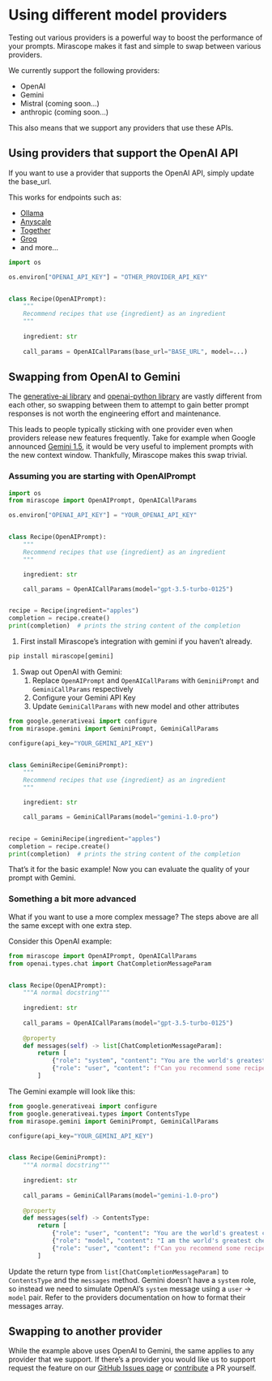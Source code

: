 # Using different model providers

Testing out various providers is a powerful way to boost the performance of your prompts. Mirascope makes it fast and simple to swap between various providers.

We currently support the following providers:

- OpenAI
- Gemini
- Mistral (coming soon...)
- anthropic (coming soon...)

This also means that we support any providers that use these APIs.

## Using providers that support the OpenAI API

If you want to use a provider that supports the OpenAI API, simply update the base_url. 

This works for endpoints such as:

- [Ollama](https://ollama.com/)
- [Anyscale](https://www.anyscale.com/)
- [Together](https://www.together.ai/)
- [Groq](https://groq.com/)
- and more…

```python
import os

os.environ["OPENAI_API_KEY"] = "OTHER_PROVIDER_API_KEY"


class Recipe(OpenAIPrompt):
    """
    Recommend recipes that use {ingredient} as an ingredient
    """
  
    ingredient: str
  
    call_params = OpenAICallParams(base_url="BASE_URL", model=...)
```

## Swapping from OpenAI to Gemini

The [generative-ai library](https://github.com/GoogleCloudPlatform/generative-ai?tab=readme-ov-file) and [openai-python library](https://github.com/openai/openai-python) are vastly different from each other, so swapping between them to attempt to gain better prompt responses is not worth the engineering effort and maintenance. 

This leads to people typically sticking with one provider even when providers release new features frequently. Take for example when Google announced [Gemini 1.5](https://blog.google/technology/ai/google-gemini-next-generation-model-february-2024/#gemini-15), it would be very useful to implement prompts with the new context window. Thankfully, Mirascope makes this swap trivial.

### Assuming you are starting with OpenAIPrompt

```python
import os
from mirascope import OpenAIPrompt, OpenAICallParams

os.environ["OPENAI_API_KEY"] = "YOUR_OPENAI_API_KEY"


class Recipe(OpenAIPrompt):
    """
    Recommend recipes that use {ingredient} as an ingredient
    """

    ingredient: str

    call_params = OpenAICallParams(model="gpt-3.5-turbo-0125")


recipe = Recipe(ingredient="apples")
completion = recipe.create()
print(completion)  # prints the string content of the completion
```

1. First install Mirascope’s integration with gemini if you haven’t already.

```python
pip install mirascope[gemini]
```

1. Swap out OpenAI with Gemini:
    1. Replace `OpenAIPrompt` and `OpenAICallParams` with `GeminiiPrompt` and `GeminiCallParams` respectively 
    2. Configure your Gemini API Key
    3. Update `GeminiCallParams` with new model and other attributes

```python
from google.generativeai import configure
from mirasope.gemini import GeminiPrompt, GeminiCallParams

configure(api_key="YOUR_GEMINI_API_KEY")


class GeminiRecipe(GeminiPrompt):
    """
    Recommend recipes that use {ingredient} as an ingredient
    """

    ingredient: str

    call_params = GeminiCallParams(model="gemini-1.0-pro")


recipe = GeminiRecipe(ingredient="apples")
completion = recipe.create()
print(completion)  # prints the string content of the completion
```

That’s it for the basic example! Now you can evaluate the quality of your prompt with Gemini.

### Something a bit more advanced

What if you want to use a more complex message? The steps above are all the same except with one extra step.

Consider this OpenAI example:

```python
from mirascope import OpenAIPrompt, OpenAICallParams
from openai.types.chat import ChatCompletionMessageParam


class Recipe(OpenAIPrompt):
    """A normal docstring"""
    
    ingredient: str
    
    call_params = OpenAICallParams(model="gpt-3.5-turbo-0125")
    
    @property
    def messages(self) -> list[ChatCompletionMessageParam]:
        return [
            {"role": "system", "content": "You are the world's greatest chef."},
            {"role": "user", "content": f"Can you recommend some recipes that use {self.ingredient} as an ingredient?"},
        ]
```

The Gemini example will look like this:

```python
from google.generativeai import configure
from google.generativeai.types import ContentsType
from mirasope.gemini import GeminiPrompt, GeminiCallParams

configure(api_key="YOUR_GEMINI_API_KEY")


class Recipe(GeminiPrompt):
    """A normal docstring"""
    
    ingredient: str
    
    call_params = GeminiCallParams(model="gemini-1.0-pro")
    
    @property
    def messages(self) -> ContentsType:
        return [
            {"role": "user", "content": "You are the world's greatest chef."},
            {"role": "model", "content": "I am the world's greatest chef."},
            {"role": "user", "content": f"Can you recommend some recipes that use {self.ingredient} as an ingredient?"},
        ]
```

Update the return type from `list[ChatCompletionMessageParam]` to `ContentsType` and the `messages` method. Gemini doesn’t have a `system` role, so instead we need to simulate OpenAI’s `system` message using a `user` → `model` pair. Refer to the providers documentation on how to format their messages array.

## Swapping to another provider

While the example above uses OpenAI to Gemini, the same applies to any provider that we support. If there’s a provider you would like us to support request the feature on our [GitHub Issues page](https://github.com/Mirascope/mirascope/issues) or [contribute](../CONTRIBUTING.md) a PR yourself.
